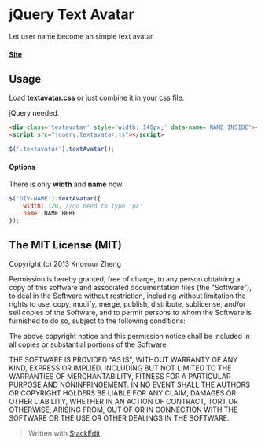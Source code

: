 jQuery Text Avatar
=================
Let user name become an simple text avatar
#### [Site]

## Usage
Load **textavatar.css** or just combine it in your css file.

jQuery needed.
```html
<div class='textavatar' style='width: 140px;' data-name='NAME INSIDE'></div>
<script src="jquery.textavatar.js"></script>
```
```javascript
$('.textavatar').textAvatar();
```

#### Options
There is only **width** and **name** now.
```javascript
$('DIV-NAME').textAvatar({
    width: 120, //no need to type 'px'
    name: NAME HERE
});
```

## The MIT License (MIT)

Copyright (c) 2013 Knovour Zheng

Permission is hereby granted, free of charge, to any person obtaining a copy
of this software and associated documentation files (the "Software"), to deal
in the Software without restriction, including without limitation the rights
to use, copy, modify, merge, publish, distribute, sublicense, and/or sell
copies of the Software, and to permit persons to whom the Software is
furnished to do so, subject to the following conditions:

The above copyright notice and this permission notice shall be included in
all copies or substantial portions of the Software.

THE SOFTWARE IS PROVIDED "AS IS", WITHOUT WARRANTY OF ANY KIND, EXPRESS OR
IMPLIED, INCLUDING BUT NOT LIMITED TO THE WARRANTIES OF MERCHANTABILITY,
FITNESS FOR A PARTICULAR PURPOSE AND NONINFRINGEMENT. IN NO EVENT SHALL THE
AUTHORS OR COPYRIGHT HOLDERS BE LIABLE FOR ANY CLAIM, DAMAGES OR OTHER
LIABILITY, WHETHER IN AN ACTION OF CONTRACT, TORT OR OTHERWISE, ARISING FROM,
OUT OF OR IN CONNECTION WITH THE SOFTWARE OR THE USE OR OTHER DEALINGS IN
THE SOFTWARE.



> Written with [StackEdit](https://stackedit.io/).

[Site]: http://knovour.github.io/jquery-textavatar
